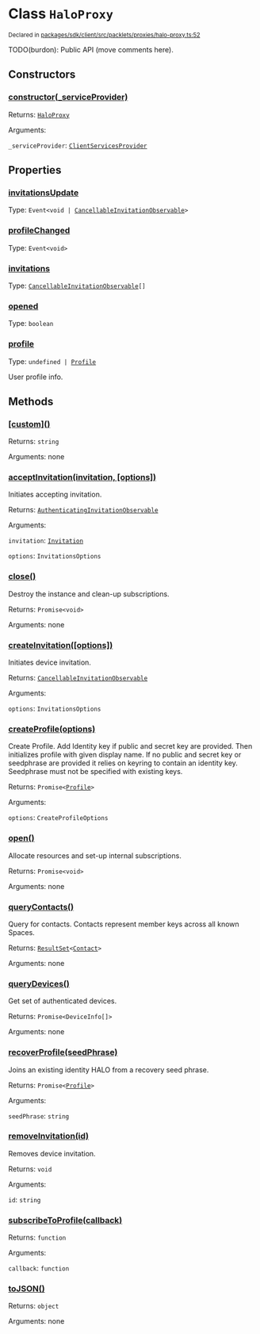 # Class `HaloProxy`
<sub>Declared in [packages/sdk/client/src/packlets/proxies/halo-proxy.ts:52](https://github.com/dxos/dxos/blob/main/packages/sdk/client/src/packlets/proxies/halo-proxy.ts#L52)</sub>


TODO(burdon): Public API (move comments here).

## Constructors
### [constructor(_serviceProvider)](https://github.com/dxos/dxos/blob/main/packages/sdk/client/src/packlets/proxies/halo-proxy.ts#L65)


Returns: <code>[HaloProxy](/api/@dxos/client/classes/HaloProxy)</code>

Arguments: 

`_serviceProvider`: <code>[ClientServicesProvider](/api/@dxos/client/interfaces/ClientServicesProvider)</code>

## Properties
### [invitationsUpdate](https://github.com/dxos/dxos/blob/main/packages/sdk/client/src/packlets/proxies/halo-proxy.ts#L55)
Type: <code>Event&lt;void | [CancellableInvitationObservable](/api/@dxos/client/interfaces/CancellableInvitationObservable)&gt;</code>
### [profileChanged](https://github.com/dxos/dxos/blob/main/packages/sdk/client/src/packlets/proxies/halo-proxy.ts#L56)
Type: <code>Event&lt;void&gt;</code>
### [invitations](https://github.com/dxos/dxos/blob/main/packages/sdk/client/src/packlets/proxies/halo-proxy.ts#L87)
Type: <code>[CancellableInvitationObservable](/api/@dxos/client/interfaces/CancellableInvitationObservable)[]</code>
### [opened](https://github.com/dxos/dxos/blob/main/packages/sdk/client/src/packlets/proxies/halo-proxy.ts#L92)
Type: <code>boolean</code>
### [profile](https://github.com/dxos/dxos/blob/main/packages/sdk/client/src/packlets/proxies/halo-proxy.ts#L83)
Type: <code>undefined | [Profile](/api/@dxos/client/interfaces/Profile)</code>

User profile info.

## Methods
### [\[custom\]()](https://github.com/dxos/dxos/blob/main/packages/sdk/client/src/packlets/proxies/halo-proxy.ts#L69)


Returns: <code>string</code>

Arguments: none
### [acceptInvitation(invitation, \[options\])](https://github.com/dxos/dxos/blob/main/packages/sdk/client/src/packlets/proxies/halo-proxy.ts#L263)


Initiates accepting invitation.

Returns: <code>[AuthenticatingInvitationObservable](/api/@dxos/client/interfaces/AuthenticatingInvitationObservable)</code>

Arguments: 

`invitation`: <code>[Invitation](/api/@dxos/client/interfaces/Invitation)</code>

`options`: <code>InvitationsOptions</code>
### [close()](https://github.com/dxos/dxos/blob/main/packages/sdk/client/src/packlets/proxies/halo-proxy.ts#L130)


Destroy the instance and clean-up subscriptions.

Returns: <code>Promise&lt;void&gt;</code>

Arguments: none
### [createInvitation(\[options\])](https://github.com/dxos/dxos/blob/main/packages/sdk/client/src/packlets/proxies/halo-proxy.ts#L221)


Initiates device invitation.

Returns: <code>[CancellableInvitationObservable](/api/@dxos/client/interfaces/CancellableInvitationObservable)</code>

Arguments: 

`options`: <code>InvitationsOptions</code>
### [createProfile(options)](https://github.com/dxos/dxos/blob/main/packages/sdk/client/src/packlets/proxies/halo-proxy.ts#L152)


Create Profile.
Add Identity key if public and secret key are provided.
Then initializes profile with given display name.
If no public and secret key or seedphrase are provided it relies on keyring to contain an identity key.
Seedphrase must not be specified with existing keys.

Returns: <code>Promise&lt;[Profile](/api/@dxos/client/interfaces/Profile)&gt;</code>

Arguments: 

`options`: <code>CreateProfileOptions</code>
### [open()](https://github.com/dxos/dxos/blob/main/packages/sdk/client/src/packlets/proxies/halo-proxy.ts#L99)


Allocate resources and set-up internal subscriptions.

Returns: <code>Promise&lt;void&gt;</code>

Arguments: none
### [queryContacts()](https://github.com/dxos/dxos/blob/main/packages/sdk/client/src/packlets/proxies/halo-proxy.ts#L188)


Query for contacts. Contacts represent member keys across all known Spaces.

Returns: <code>[ResultSet](/api/@dxos/client/classes/ResultSet)&lt;[Contact](/api/@dxos/client/interfaces/Contact)&gt;</code>

Arguments: none
### [queryDevices()](https://github.com/dxos/dxos/blob/main/packages/sdk/client/src/packlets/proxies/halo-proxy.ts#L196)


Get set of authenticated devices.

Returns: <code>Promise&lt;DeviceInfo[]&gt;</code>

Arguments: none
### [recoverProfile(seedPhrase)](https://github.com/dxos/dxos/blob/main/packages/sdk/client/src/packlets/proxies/halo-proxy.ts#L177)


Joins an existing identity HALO from a recovery seed phrase.

Returns: <code>Promise&lt;[Profile](/api/@dxos/client/interfaces/Profile)&gt;</code>

Arguments: 

`seedPhrase`: <code>string</code>
### [removeInvitation(id)](https://github.com/dxos/dxos/blob/main/packages/sdk/client/src/packlets/proxies/halo-proxy.ts#L252)


Removes device invitation.

Returns: <code>void</code>

Arguments: 

`id`: <code>string</code>
### [subscribeToProfile(callback)](https://github.com/dxos/dxos/blob/main/packages/sdk/client/src/packlets/proxies/halo-proxy.ts#L140)


Returns: <code>function</code>

Arguments: 

`callback`: <code>function</code>
### [toJSON()](https://github.com/dxos/dxos/blob/main/packages/sdk/client/src/packlets/proxies/halo-proxy.ts#L74)


Returns: <code>object</code>

Arguments: none